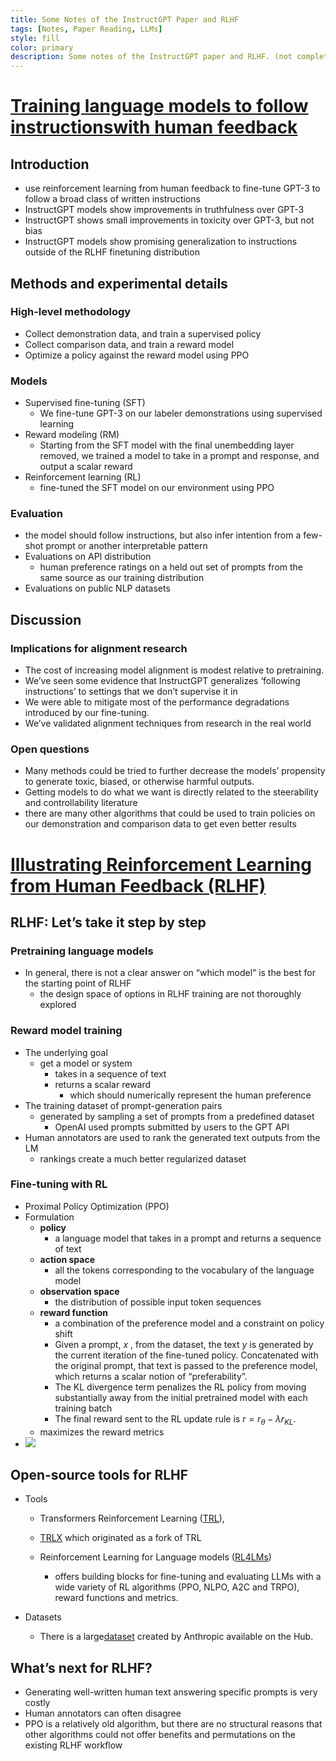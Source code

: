 ```yaml
---
title: Some Notes of the InstructGPT Paper and RLHF
tags: [Notes, Paper Reading, LLMs]
style: fill
color: primary
description: Some notes of the InstructGPT paper and RLHF. (not complete)
---
```

# [Training language models to follow instructionswith human feedback](https://arxiv.org/abs/2203.02155)

## Introduction

- use reinforcement learning from human feedback to fine-tune GPT-3 to follow a broad class of written instructions
- InstructGPT models show improvements in truthfulness over GPT-3
- InstructGPT shows small improvements in toxicity over GPT-3, but not bias
- InstructGPT models show promising generalization to instructions outside of the RLHF finetuning distribution

## Methods and experimental details

### High-level methodology

- Collect demonstration data, and train a supervised policy
- Collect comparison data, and train a reward model
- Optimize a policy against the reward model using PPO

### Models

- Supervised fine-tuning (SFT)
  - We fine-tune GPT-3 on our labeler demonstrations using supervised learning
- Reward modeling (RM)
  - Starting from the SFT model with the final unembedding layer removed,
    we trained a model to take in a prompt and response, and output a scalar reward
- Reinforcement learning (RL)
  - fine-tuned the SFT model on our environment using PPO

### Evaluation

- the model should follow instructions, but also infer intention from a few-shot prompt or another interpretable pattern
- Evaluations on API distribution
  - human preference ratings on a held out set of prompts from the same source as our training distribution
- Evaluations on public NLP datasets

## Discussion

### Implications for alignment research

- The cost of increasing model alignment is modest relative to pretraining.
- We’ve seen some evidence that InstructGPT generalizes ‘following instructions’ to settings that we don’t supervise it in
- We were able to mitigate most of the performance degradations introduced by our fine-tuning.
- We’ve validated alignment techniques from research in the real world

### Open questions

- Many methods could be tried to further decrease the models’ propensity to generate toxic, biased, or otherwise harmful outputs.
- Getting models to do what we want is directly related to the steerability and controllability literature
- there are many other algorithms that could be used to train policies on our demonstration and comparison data to get even better results


# [Illustrating Reinforcement Learning from Human Feedback (RLHF)](https://huggingface.co/blog/rlhf)

## RLHF: Let’s take it step by step

### Pretraining language models

- In general, there is not a clear answer on “which model” is the best for the starting point of RLHF
  - the design space of options in RLHF training are not thoroughly explored

### Reward model training

- The underlying goal
  - get a model or system
    - takes in a sequence of text
    - returns a scalar reward
      - which should numerically represent the human preference
- The training dataset of prompt-generation pairs
  - generated by sampling a set of prompts from a predefined dataset
    - OpenAI used prompts submitted by users to the GPT API
- Human annotators are used to rank the generated text outputs from the LM
  - rankings create a much better regularized dataset

### Fine-tuning with RL

- Proximal Policy Optimization (PPO)
- Formulation
  - **policy**
    - a language model that takes in a prompt and returns a sequence of text
  - **action space**
    - all the tokens corresponding to the vocabulary of the language model
  - **observation space**
    - the distribution of possible input token sequences
  - **reward function**
    - a combination of the preference model and a constraint on policy shift
    - Given a prompt,  *x* , from the dataset, the text *y* is generated by the current iteration of the fine-tuned policy. Concatenated with the original prompt, that text is passed to the preference model, which returns a scalar notion of “preferability”.
    - The KL divergence term penalizes the RL policy from moving substantially away from the initial pretrained model with each training batch
    - The final reward sent to the RL update rule is $r = r_{\theta} - \lambda r_{KL}$.
  - maximizes the reward metrics
- ![](https://huggingface.co/datasets/huggingface/documentation-images/resolve/main/blog/rlhf/rlhf.png)

## Open-source tools for RLHF

- Tools

  - Transformers Reinforcement Learning ([TRL](https://github.com/lvwerra/trl)),
  - [TRLX](https://github.com/CarperAI/trlx) which originated as a fork of TRL
  - Reinforcement Learning for Language models ([RL4LMs](https://github.com/allenai/RL4LMs))

    - offers building blocks for fine-tuning and evaluating LLMs with a wide variety of RL algorithms (PPO, NLPO, A2C and TRPO), reward functions and metrics.
- Datasets

  - There is a large[dataset](https://huggingface.co/datasets/Anthropic/hh-rlhf) created by Anthropic available on the Hub.

## What’s next for RLHF?

- Generating well-written human text answering specific prompts is very costly
- Human annotators can often disagree
- PPO is a relatively old algorithm, but there are no structural reasons that other algorithms could not offer benefits and permutations on the existing RLHF workflow
